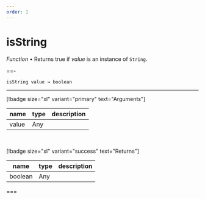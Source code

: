 ```yaml
---
order: 1
---
```

# isString

_Function_ &bull; Returns true if _value_ is an instance of `String`.


==- <pre><code>isString value &rarr; boolean</code></pre>
<hr>

[!badge size="xl" variant="primary" text="Arguments"]

| name | type | description |
|------|------|-------------|
|value|Any||

<br>

[!badge size="xl" variant="success" text="Returns"]

| name | type | description |
|------|------|-------------|
|boolean|Any||



===



